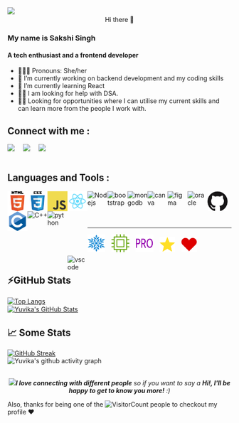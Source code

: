 <img src="https://raw.githubusercontent.com/halfrost/halfrost/master/icons/header_.png"/>
<div align='center'>
 Hi there 👋
 </div>
 
###  My name is Sakshi Singh
#### A tech enthusiast and a frontend developer


- 🙋🏻‍♀️ Pronouns: She/her 
- 🔭 I’m currently working on backend development and my coding skills
- 🌱 I’m currently learning React  
- 💁‍♀️ I am looking for help with DSA.
- 👩‍💻 Looking for opportunities where I can utilise my current skills and can learn more from the people I work with. 


## Connect with me :
<div>
<a href="https://www.linkedin.com/in/sakshi-singh-91716b226/">
  <img align="left" width="35px" src="https://cdn-icons-png.flaticon.com/512/174/174857.png"  />
</a>

<a href="mailto:sakshi2010127@akgec.ac.in">
  <img align="left" width="35px" src="https://cdn-icons-png.flaticon.com/512/281/281769.png" />
</a>

<a href="https://https://www.instagram.com/_.sakshi.rai._/">
  <img align="left" width="35px" src="https://upload.wikimedia.org/wikipedia/commons/thumb/a/a5/Instagram_icon.png/1024px-Instagram_icon.png" />
</a>
 </div>
<br><br>

## Languages and Tools :

<img align="left" alt="HTML5" width="45px" src="https://raw.githubusercontent.com/github/explore/80688e429a7d4ef2fca1e82350fe8e3517d3494d/topics/html/html.png" />
<img align="left" alt="CSS3" width="45px" src="https://raw.githubusercontent.com/github/explore/80688e429a7d4ef2fca1e82350fe8e3517d3494d/topics/css/css.png" />
<img align="left" alt="JavaScript" width="45px" src="https://raw.githubusercontent.com/github/explore/80688e429a7d4ef2fca1e82350fe8e3517d3494d/topics/javascript/javascript.png" />
<img align="left" alt="React" width="45px" src="https://raw.githubusercontent.com/github/explore/80688e429a7d4ef2fca1e82350fe8e3517d3494d/topics/react/react.png" />
<img align="left" alt="Nodejs" width="45px" src="https://cdn-icons-png.flaticon.com/128/919/919825.png">
<img align="left" alt="bootstrap" width="45px" src="https://cdn-icons-png.flaticon.com/128/5968/5968672.png">
<img align="left" alt="mongodb" width="45px" src="https://img.icons8.com/color/2x/mongodb.png" />
<img align="left" alt="canva" width="45px" src="https://img.icons8.com/doodle/2x/canva.png" />
<img align="left" alt="figma" width="45px" src="https://img.icons8.com/color/2x/figma.png" />
<img align="left" alt="oracle" width="45px" src="https://img.icons8.com/color/2x/oracle-logo.png" />
<img align="left" alt="GitHub" width="45px" src="https://raw.githubusercontent.com/github/explore/78df643247d429f6cc873026c0622819ad797942/topics/github/github.png" />
<img align="left" alt="C" width="45px" src="https://raw.githubusercontent.com/devicons/devicon/master/icons/c/c-original.svg" />
<img align="left" alt="C++" width="45px" src="https://cdn-icons-png.flaticon.com/128/6132/6132222.png" />
<img align="left" alt="python" width="45px" src="https://cdn-icons-png.flaticon.com/128/5968/5968350.png" />
<img align="left" alt="vscode" width="45px" style="margin-top: 100px" src="https://img.icons8.com/color/2x/visual-studio-code-2019.png" />
<br> <br><br><br>
<hr height='0.5px'>


<a href='https://archiveprogram.github.com/'><img src='https://raw.githubusercontent.com/acervenky/animated-github-badges/master/assets/acbadge.gif' width='40px' height='40px'></a> <a href='https://docs.github.com/en/developers'><img src='https://raw.githubusercontent.com/acervenky/animated-github-badges/master/assets/devbadge.gif' width='40px' height='40px'></a> <a href='https://github.com/pricing'><img src='https://raw.githubusercontent.com/acervenky/animated-github-badges/master/assets/pro.gif' width='40px' height='40px'></a> <a href='https://stars.github.com/'><img src='https://raw.githubusercontent.com/acervenky/animated-github-badges/master/assets/starbadge.gif' width='35px' height='35px'></a> <a href='https://docs.github.com/en/github/supporting-the-open-source-community-with-github-sponsors'><img src='https://raw.githubusercontent.com/acervenky/animated-github-badges/master/assets/sponsorbadge.gif' width='35px' height='35px'></a> 
<br>
<br>
##  ⚡️GitHub Stats
[![Top Langs](https://github-readme-stats.vercel.app/api/top-langs/?username=yuvika09&layout=compact&theme=react)](https://github.com/yuvika09/github-readme-stats)
<br>
<a href="https://github.com/yuvika09">
   <img align="center" src="https://github-readme-stats.vercel.app/api/?username=yuvika09&theme=react&count_private=true" alt="Yuvika's GitHub Stats" />
</a>
<br>

## &#x1f4c8; Some Stats
[![GitHub Streak](https://github-readme-streak-stats.herokuapp.com/?user=yuvika09&theme=black-ice)](https://git.io/streak-stats)
<br>
![Yuvika's github activity graph](https://activity-graph.herokuapp.com/graph?username=yuvika09&theme=react-dark&hide_border=true&area=true)
<br>

<div align = "center">
<br>
<img src="https://media.giphy.com/media/LnQjpWaON8nhr21vNW/giphy.gif" width="60" /><em><b>I love connecting with different people</b> so if you want to say a <b>Hi!, I'll be happy to get to know you more!</b> :)</em>
</div>



Also, thanks for being one of the ![VisitorCount](https://profile-counter.glitch.me/SakshiRai01/count.svg) people to checkout my profile :heart:

